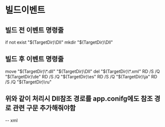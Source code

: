 # 빌드이벤트

## 빌드 전 이벤트 명령줄
if not exist "$(TargetDir)\Dll" mkdir "$(TargetDir)\Dll"

## 빌드 후 이벤트 명령줄
move "$(TargetDir)\*.dll" "$(TargetDir)\Dll"
del "$(TargetDir)\*.xml"
RD /S /Q "$(TargetDir)\de"
RD /S /Q "$(TargetDir)\es"
RD /S /Q "$(TargetDir)\ja"
RD /S /Q "$(TargetDir)\ru"

## 위와 같이 처리시 Dll참조 경로를 app.conifg에도 참조 경로 관련 구문 추가해줘야함

-- xml
  <runtime>
    <assemblyBinding xmlns="urn:schemas-microsoft-com:asm.v1">
      <probing privatePath="dll" />
    </assemblyBinding>
  </runtime>



